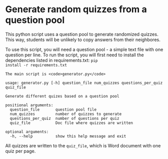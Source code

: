 # Generate random quizzes from a question pool
This python script uses a question pool to generate randomized quizzes. This way, students will be unlikely to copy answers from their neighbores.

To use this script, you will need a question pool - a simple text file with one question per line. 
To run the script, you will first need to install the dependencies listed in requirements.txt:
<code>pip install -r requirements.txt</code>

```
The main script is <code>generator.py</code>

usage: generator.py [-h] question_file num_quizzes questions_per_quiz quiz_file

Generate different quizes based on a question pool

positional arguments:
  question_file       question pool file
  num_quizzes         number of quizzes to generate
  questions_per_quiz  number of questions per quiz
  quiz_file           Doc file where quizzes are written

optional arguments:
  -h, --help          show this help message and exit
```

All quizzes are written to the <code>quiz_file</code>, which is Word document with one quiz per page.
